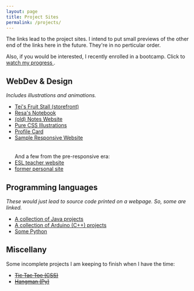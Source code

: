 ```yaml
---
layout: page
title: Project Sites
permalink: /projects/
---
```


The links lead to the project sites. I intend to put small previews of the other end of the links here in the future. They're in no perticular order.

Also, if you would be interested, I recently enrolled in a bootcamp. Click to <a href="https://teiresa.github.io/rwd/"> watch my progress </a> .

<h2> WebDev & Design </h2>
<em> Includes illustrations and animations. </em>
<ul>
  <li> <a href="https://teiresa.github.io/responsive-site/strap/fruitstand/pages/fs-catalogue.html"> Tei's Fruit Stall (storefront) </a> </li>
  <li> <a href="https://teiresa.github.io/responsive-site/strap/notebook/pages/html/html_notes.html"> Resa's Notebook </a></li>
  <li> <a href="https://techkeen.wixsite.com/website/"> (old) Notes Website </a> </li>
  <li> <a href="https://teiresa.github.io/Pure-CSS-Illustrations-Lessons/"> Pure CSS Illustrations </a> </li>
  <li> <a href="https://teiresa.github.io/profile-card-component/"> Profile Card </a> </li>
  <li><a href="https://teiresa.github.io/responsive-site/"> Sample Responsive Website </a> </li>
  <br>
  <br>
  And a few from the pre-responsive era:
  <li> <a href="https://teiresa.github.io/esl-teacher-desk/"> ESL teacher website </a> </li>
  <li> <a href="https://teiresa.github.io/robogenes/"> former personal site </a> </li>
 </ul>

<h2> Programming languages </h2>
 <em> These would just lead to source code printed on a webpage. So, some are linked. </em>
  <ul>
    <li> <a href="https://teiresa.github.io/java/pages/index.html"> A collection of Java projects </a> </li>
    <li> <a href=""> A collection of Arduino (C++) projects </a> </li>
    <li> <a href=""> Some Python </a> </li>
  </ul>

<h2> Miscellany </h2>
Some incomplete projects I am keeping to finish when I have the time:
  <ul>
  <li> <a href="https://teiresa.github.io/TicTacTwo/"> <s> Tic Tac Toe (CSS) </s></a> </li>
  <li> <a href="https://teiresa.github.io/Hangman/"> <s> Hangman (Py) </s></a> </li>
  </ul>



